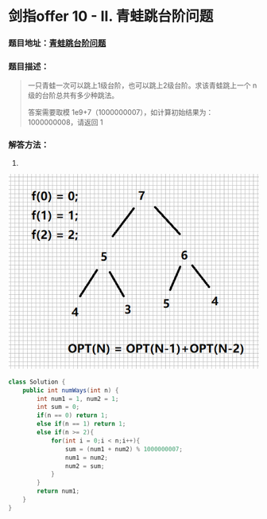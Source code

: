 # 剑指offer 10 - II. 青蛙跳台阶问题

### 题目地址：[青蛙跳台阶问题](https://leetcode-cn.com/problems/qing-wa-tiao-tai-jie-wen-ti-lcof/)



### 题目描述：

>一只青蛙一次可以跳上1级台阶，也可以跳上2级台阶。求该青蛙跳上一个 n 级的台阶总共有多少种跳法。
>
>答案需要取模 1e9+7（1000000007），如计算初始结果为：1000000008，请返回 1
>



### 解答方法：

1. 

![image-20211204100942796](images/image-20211204100942796.png)

```java
class Solution {
    public int numWays(int n) {
        int num1 = 1, num2 = 1;
        int sum = 0;
        if(n == 0) return 1;
        else if(n == 1) return 1;
        else if(n >= 2){
            for(int i = 0;i < n;i++){
                sum = (num1 + num2) % 1000000007;
                num1 = num2;
                num2 = sum; 
            }
        }
        return num1;
    }
}
```